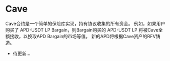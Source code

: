# Cave

Cave合约是一个简单的保险库实现，持有协议收集的所有资金。 例如，如果用户购买了 APD-USDT LP Bargain，则Bargain购买的 APD-USDT LP 将被Cave全额接收，以换取APD Bargain的市场等值。 新的APD将根据Cave资产的RFV铸造。

* 待更新…
